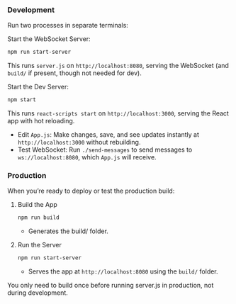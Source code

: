 ### Development

Run two processes in separate terminals:

Start the WebSocket Server:

```bash
npm run start-server
```

This runs `server.js` on `http://localhost:8080`, serving the WebSocket (and `build/` if present, though not needed for dev).

Start the Dev Server:

```bash
npm start
```

This runs `react-scripts start` on `http://localhost:3000`, serving the React app with hot reloading.

- Edit `App.js`: Make changes, save, and see updates instantly at `http://localhost:3000` without rebuilding.
- Test WebSocket: Run `./send-messages` to send messages to `ws://localhost:8080`, which `App.js` will receive.

### Production

When you’re ready to deploy or test the production build:

1. Build the App

   ```bash
   npm run build
   ```

   - Generates the build/ folder.

2. Run the Server

   ```bash
   npm run start-server
   ```

   - Serves the app at `http://localhost:8080` using the `build/` folder.

You only need to build once before running server.js in production, not during development.
